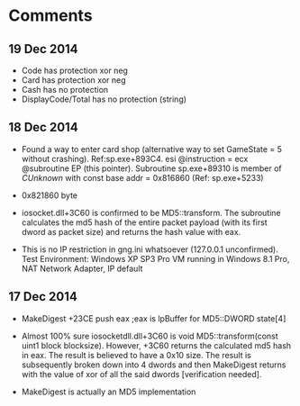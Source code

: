 Comments
=====
19 Dec 2014
-----
- Code has protection xor neg
- Card has protection xor neg
- Cash has no protection
- DisplayCode/Total has no protection  (string)

18 Dec 2014
-----
- Found a way to enter card shop (alternative way to set GameState = 5 without crashing). Ref:sp.exe+893C4. esi @instruction = ecx @subroutine EP (this pointer). Subroutine sp.exe+89310 is member of *CUnknown* with const base addr = 0x816860 (Ref: sp.exe+5233)
- 0x821860 byte

- iosocket.dll+3C60 is confirmed to be MD5::transform. The subroutine calculates the md5 hash of the entire packet payload (with its first dword as packet size) and returns the hash value with eax.

- This is no IP restriction in gng.ini whatsoever (127.0.0.1 unconfirmed). Test Environment: Windows XP SP3 Pro VM running in Windows 8.1 Pro, NAT Network Adapter, IP default

17 Dec 2014
-----
- MakeDigest +23CE push eax ;eax is lpBuffer for MD5::DWORD state[4]

- Almost 100% sure iosocketdll.dll+3C60 is void MD5::transform(const uint1 block	blocksize). However, +3C60 returns the calculated md5 hash in eax. The result is believed to have a 0x10 size. The result is subsequently broken down into 4 dwords and then MakeDigest returns with the value of xor of all the said dwords [verification needed].

- MakeDigest is actually an MD5 implementation
